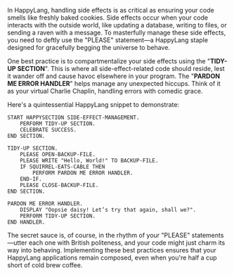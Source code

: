 In HappyLang, handling side effects is as critical as ensuring your code smells like freshly baked cookies. Side effects occur when your code interacts with the outside world, like updating a database, writing to files, or sending a raven with a message. To masterfully manage these side effects, you need to deftly use the "PLEASE" statement—a HappyLang staple designed for gracefully begging the universe to behave.

One best practice is to compartmentalize your side effects using the "**TIDY-UP SECTION**". This is where all side-effect-related code should reside, lest it wander off and cause havoc elsewhere in your program. The "**PARDON ME ERROR HANDLER**" helps manage any unexpected hiccups. Think of it as your virtual Charlie Chaplin, handling errors with comedic grace.

Here's a quintessential HappyLang snippet to demonstrate:

```cobol
START HAPPYSECTION SIDE-EFFECT-MANAGEMENT.
    PERFORM TIDY-UP SECTION.
    CELEBRATE SUCCESS.
END SECTION.

TIDY-UP SECTION.
    PLEASE OPEN-BACKUP-FILE.
    PLEASE WRITE "Hello, World!" TO BACKUP-FILE.
    IF SQUIRREL-EATS-CABLE THEN
        PERFORM PARDON ME ERROR HANDLER.
    END-IF.
    PLEASE CLOSE-BACKUP-FILE.
END SECTION.

PARDON ME ERROR HANDLER.
    DISPLAY "Oopsie daisy! Let’s try that again, shall we?".
    PERFORM TIDY-UP SECTION.
END HANDLER.
```

The secret sauce is, of course, in the rhythm of your "PLEASE" statements—utter each one with British politeness, and your code might just charm its way into behaving. Implementing these best practices ensures that your HappyLang applications remain composed, even when you're half a cup short of cold brew coffee.
